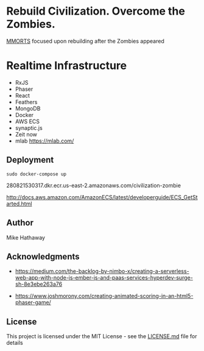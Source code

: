 
# Rebuild Civilization. Overcome the Zombies.

[MMORTS](https://frontend-service-xybgwzybcr.now.sh/) focused upon rebuilding after the Zombies appeared

# Realtime Infrastructure

*  RxJS
*  Phaser
*  React
*  Feathers
*  MongoDB
*  Docker
*  AWS ECS
*  synaptic.js
*  Zeit now
*  mlab https://mlab.com/

## Deployment

```
sudo docker-compose up
```  

280821530317.dkr.ecr.us-east-2.amazonaws.com/civilization-zombie

http://docs.aws.amazon.com/AmazonECS/latest/developerguide/ECS_GetStarted.html

## Author

Mike Hathaway

## Acknowledgments

*  https://medium.com/the-backlog-by-nimbo-x/creating-a-serverless-web-app-with-node-js-ember-js-and-paas-services-hyperdev-surge-sh-8e3ebe263a76

* https://www.joshmorony.com/creating-animated-scoring-in-an-html5-phaser-game/

## License

This project is licensed under the MIT License - see the [LICENSE.md](LICENSE.md) file for details

